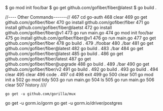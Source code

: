 $ go mod init foo/bar
$ go get github.com/gofiber/fiber@latest
$ go build .

//---- Other Commands-------//
  467  cd go-auth
  468  clear
  469  go get github.com/gofiber/fiber
  470  go install  github.com/gofiber/fiber
  471  go install  github.com/gofiber/fiber@laetst
  472  go install  github.com/gofiber/fiber@v1
  473  go run main.go
  474  go mod init foo/bar
  475  go install  github.com/gofiber/fiber@v1
  476  go run main.go
  477  go get github.com/gofiber/fiber
  478  go build .
  479  ./foobar
  480  ./bar
  481  go get github.com/gofiber/fiber@latest
  482  go build .
  483  ./bar
  484  go get github.com/gofiber/fiber@latest
  485  go build .
  486  go get github.com/gofiber/fiber/latest
  487  go get github.com/gofiber/fiber@upgrade
  488  go build .
  489  ./bar
  490  go get github.com/gofiber/fiber/v2
  491  go build .
  492  go build .
  493  go build .
  494  clear
  495  clear
  496  code .
  497  cd
  498  exit
  499  go
  500  clear
  501  go mod init a
  502  go mod tidy
  503  go run main.go
  504  ls
  505  go run main.go
  506  clear
  507  history
  ////

    go get -u github.com/gorilla/mux
  go get -u gorm.io/gorm
  go get -u gorm.io/driver/postgres